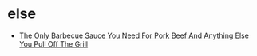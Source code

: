# else

 * [The Only Barbecue Sauce You Need For Pork Beef And Anything Else You Pull Off The Grill](../index/t/the-only-barbecue-sauce-you-need-for-pork-beef-and-anything-else-you-pull-off-the-grill-51175670.json)
